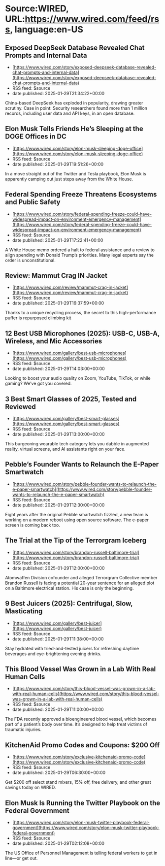 # Source:WIRED, URL:https://www.wired.com/feed/rss, language:en-US

## Exposed DeepSeek Database Revealed Chat Prompts and Internal Data
 - [https://www.wired.com/story/exposed-deepseek-database-revealed-chat-prompts-and-internal-data](https://www.wired.com/story/exposed-deepseek-database-revealed-chat-prompts-and-internal-data)
 - RSS feed: $source
 - date published: 2025-01-29T21:34:22+00:00

China-based DeepSeek has exploded in popularity, drawing greater scrutiny. Case in point: Security researchers found more than 1 million records, including user data and API keys, in an open database.

## Elon Musk Tells Friends He’s Sleeping at the DOGE Offices in DC
 - [https://www.wired.com/story/elon-musk-sleeping-doge-office](https://www.wired.com/story/elon-musk-sleeping-doge-office)
 - RSS feed: $source
 - date published: 2025-01-29T19:51:26+00:00

In a move straight out of the Twitter and Tesla playbook, Elon Musk is apparently camping out just steps away from the White House.

## Federal Spending Freeze Threatens Ecosystems and Public Safety
 - [https://www.wired.com/story/federal-spending-freeze-could-have-widespread-impact-on-environment-emergency-management](https://www.wired.com/story/federal-spending-freeze-could-have-widespread-impact-on-environment-emergency-management)
 - RSS feed: $source
 - date published: 2025-01-29T17:22:41+00:00

A White House memo ordered a halt to federal assistance and a review to align spending with Donald Trump’s priorities. Many legal experts say the order is unconstitutional.

## Review: Mammut Crag IN Jacket
 - [https://www.wired.com/review/mammut-crag-in-jacket](https://www.wired.com/review/mammut-crag-in-jacket)
 - RSS feed: $source
 - date published: 2025-01-29T16:37:59+00:00

Thanks to a unique recycling process, the secret to this high-performance puffer is repurposed climbing kit

## 12 Best USB Microphones (2025): USB-C, USB-A, Wireless, and Mic Accessories
 - [https://www.wired.com/gallery/best-usb-microphones](https://www.wired.com/gallery/best-usb-microphones)
 - RSS feed: $source
 - date published: 2025-01-29T14:03:00+00:00

Looking to boost your audio quality on Zoom, YouTube, TikTok, or while gaming? We’ve got you covered.

## 3 Best Smart Glasses of 2025, Tested and Reviewed
 - [https://www.wired.com/gallery/best-smart-glasses](https://www.wired.com/gallery/best-smart-glasses)
 - RSS feed: $source
 - date published: 2025-01-29T13:00:00+00:00

This burgeoning wearable tech category lets you dabble in augmented reality, virtual screens, and AI assistants right on your face.

## Pebble’s Founder Wants to Relaunch the E-Paper Smartwatch
 - [https://www.wired.com/story/pebble-founder-wants-to-relaunch-the-e-paper-smartwatch](https://www.wired.com/story/pebble-founder-wants-to-relaunch-the-e-paper-smartwatch)
 - RSS feed: $source
 - date published: 2025-01-29T12:30:00+00:00

Eight years after the original Pebble smartwatch fizzled, a new team is working on a modern reboot using open source software. The e-paper screen is coming back too.

## The Trial at the Tip of the Terrorgram Iceberg
 - [https://www.wired.com/story/brandon-russell-baltimore-trial](https://www.wired.com/story/brandon-russell-baltimore-trial)
 - RSS feed: $source
 - date published: 2025-01-29T12:00:00+00:00

Atomwaffen Division cofounder and alleged Terrorgram Collective member Brandon Russell is facing a potential 20-year sentence for an alleged plot on a Baltimore electrical station. His case is only the beginning.

## 9 Best Juicers (2025): Centrifugal, Slow, Masticating
 - [https://www.wired.com/gallery/best-juicer](https://www.wired.com/gallery/best-juicer)
 - RSS feed: $source
 - date published: 2025-01-29T11:38:00+00:00

Stay hydrated with tried-and-tested juicers for refreshing daytime beverages and eye-brightening evening drinks.

## This Blood Vessel Was Grown in a Lab With Real Human Cells
 - [https://www.wired.com/story/this-blood-vessel-was-grown-in-a-lab-with-real-human-cells](https://www.wired.com/story/this-blood-vessel-was-grown-in-a-lab-with-real-human-cells)
 - RSS feed: $source
 - date published: 2025-01-29T11:00:00+00:00

The FDA recently approved a bioengineered blood vessel, which becomes part of a patient’s body over time. It’s designed to help treat victims of traumatic injuries.

## KitchenAid Promo Codes and Coupons: $200 Off
 - [https://www.wired.com/story/exclusive-kitchenaid-promo-code](https://www.wired.com/story/exclusive-kitchenaid-promo-code)
 - RSS feed: $source
 - date published: 2025-01-29T06:30:00+00:00

Get $200 off select stand mixers, 15% off, free delivery, and other great savings today on WIRED.

## Elon Musk Is Running the Twitter Playbook on the Federal Government
 - [https://www.wired.com/story/elon-musk-twitter-playbook-federal-government](https://www.wired.com/story/elon-musk-twitter-playbook-federal-government)
 - RSS feed: $source
 - date published: 2025-01-29T02:12:08+00:00

The US Office of Personnel Management is telling federal workers to get in line—or get out.

